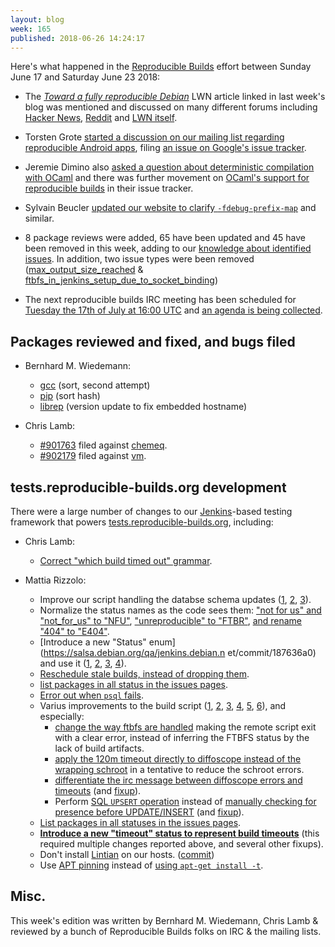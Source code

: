 ```yaml
---
layout: blog
week: 165
published: 2018-06-26 14:24:17
---
```


Here's what happened in the [Reproducible Builds](https://reproducible-builds.org) effort between Sunday June 17 and Saturday June 23 2018:

* The [*Toward a fully reproducible Debian*](https://lwn.net/SubscriberLink/757118/f2f894279576c348/) LWN article linked in last week's blog was mentioned and discussed on many different forums including [Hacker News](https://news.ycombinator.com/item?id=17353371), [Reddit](https://www.reddit.com/r/linux/comments/8sij70/toward_a_fully_reproducible_debian/) and [LWN itself](https://lwn.net/Articles/757118/#Comments).

* Torsten Grote [started a discussion on our mailing list regarding reproducible Android apps](https://lists.reproducible-builds.org/pipermail/rb-general/2018-June/001027.html), filing [an issue on Google's issue tracker](https://issuetracker.google.com/issues/110237303).

* Jeremie Dimino also [asked a question about deterministic compilation with OCaml](https://lists.reproducible-builds.org/pipermail/rb-general/2018-June/001046.html) and there was further movement on [OCaml's support for reproducible builds](https://github.com/ocaml/ocaml/pull/1515#issuecomment-398517360) in their issue tracker.

* Sylvain Beucler [updated our website to clarify `-fdebug-prefix-map`](https://salsa.debian.org/reproducible-builds/reproducible-website/commit/1dc67c2) and similar.

* 8 package reviews were added, 65 have been updated and 45 have been removed in this week, adding to our [knowledge about identified issues](https://tests.reproducible-builds.org/debian/index_issues.html). In addition, two issue types were been removed ([max\_output\_size\_reached](https://salsa.debian.org/reproducible-builds/reproducible-notes/commit/f0c76fa3) & [ftbfs\_in\_jenkins\_setup\_due\_to\_socket\_binding](https://salsa.debian.org/reproducible-builds/reproducible-notes/commit/fd229d4))

* The next reproducible builds IRC meeting has been scheduled for [Tuesday the 17th of July at 16:00 UTC](http://time.is/compare/1600_17_Jul_2018_in_UTC) and [an agenda is being collected](https://pad.riseup.net/p/reproducible-irc-meeting-13).


Packages reviewed and fixed, and bugs filed
-------------------------------------------

* Bernhard M. Wiedemann:

    * [gcc](https://gcc.gnu.org/ml/gcc-patches/2018-06/msg01115.html) (sort, second attempt)
    * [pip](https://github.com/pypa/pip/pull/5525) (sort hash)
    * [librep](https://build.opensuse.org/request/show/618654) (version update to fix embedded hostname)

* Chris Lamb:

    * [#901763](https://bugs.debian.org/901763) filed against [chemeq](https://tracker.debian.org/pkg/chemeq).
    * [#902179](https://bugs.debian.org/902179) filed against [vm](https://tracker.debian.org/pkg/vm).


tests.reproducible-builds.org development
-----------------------------------------

There were a large number of changes to our [Jenkins](https://jenkins.io/)-based testing framework that powers [tests.reproducible-builds.org](https://tests.reproducible-builds.org/), including:

* Chris Lamb:
    * [Correct "which build timed out" grammar](https://salsa.debian.org/qa/jenkins.debian.net/commit/30a24438).

* Mattia Rizzolo:
    * Improve our script handling the databse schema updates ([1](https://salsa.debian.org/qa/jenkins.debian.net/commit/26739d90), [2](https://salsa.debian.org/qa/jenkins.debian.net/commit/cb6b2f90), [3](https://salsa.debian.org/qa/jenkins.debian.net/commit/01ac367e)).
    * Normalize the status names as the code sees them: ["not for us" and "not_for_us" to "NFU"](https://salsa.debian.org/qa/jenkins.debian.net/commit/09012516), ["unreproducible" to "FTBR"](https://salsa.debian.org/qa/jenkins.debian.net/commit/ccc94fcf), [and rename "404" to "E404"](https://salsa.debian.org/qa/jenkins.debian.net/commit/ca3416d7).
    * [Introduce a new "Status" enum](https://salsa.debian.org/qa/jenkins.debian.n
et/commit/187636a0) and use it ([1](https://salsa.debian.org/qa/jenkins.debian.net/commit/92b6fa82), [2](https://salsa.debian.org/qa/jenkins.debian.net/commit/6a18da2e), [3](https://salsa.debian.org/qa/jenkins.debian.net/commit/dfffafb2), [4](https://salsa.debian.org/qa/jenkins.debian.net/commit/6f71ed16)).
    * [Reschedule stale builds, instead of dropping them](https://salsa.debian.org/qa/jenkins.debian.net/commit/99cdf49a).
    * [list packages in all status in the issues pages](https://salsa.debian.org/qa/jenkins.debian.net/commit/f6dfd246).
    * [Error out when `psql` fails](https://salsa.debian.org/qa/jenkins.debian.net/commit/3cb06dd7).
    * Varius improvements to the build script ([1](https://salsa.debian.org/qa/jenkins.debian.net/commit/0470f48c), [2](https://salsa.debian.org/qa/jenkins.debian.net/commit/0470f48c), [3](https://salsa.debian.org/qa/jenkins.debian.net/commit/84dffbff), [4](https://salsa.debian.org/qa/jenkins.debian.net/commit/53e059fd), [5](https://salsa.debian.org/qa/jenkins.debian.net/commit/e7cde572), [6](https://salsa.debian.org/qa/jenkins.debian.net/commit/bdaff5af)), and especially:
        * [change the way ftbfs are handled](https://salsa.debian.org/qa/jenkins.debian.net/commit/fda61fc7) making the remote script exit with a clear error, instead of inferring the FTBFS status by the lack of build artifacts.
        * [apply the 120m timeout directly to diffoscope instead of the wrapping schroot](https://salsa.debian.org/qa/jenkins.debian.net/commit/a903dd7b) in a tentative to reduce the schroot errors.
        * [differentiate the irc message between diffoscope errors and timeouts](https://salsa.debian.org/qa/jenkins.debian.net/commit/bae726d3) (and [fixup](https://salsa.debian.org/qa/jenkins.debian.net/commit/0b123b98)).
        * Perform [SQL `UPSERT` operation](https://wiki.postgresql.org/wiki/UPSERT) instead of [manually checking for presence before UPDATE/INSERT](https://salsa.debian.org/qa/jenkins.debian.net/commit/34570a21) (and [fixup](https://salsa.debian.org/qa/jenkins.debian.net/commit/e6af59dd)).
    * [List packages in all statuses in the issues pages](https://salsa.debian.org/qa/jenkins.debian.net/commit/f6dfd246).
    * **[Introduce a new "timeout" status to represent build timeouts](https://salsa.debian.org/qa/jenkins.debian.net/commit/4395f641)** (this required multiple changes reported above, and several other fixups).
    * Don't install [Lintian](https://lintian.debian.org) on our hosts. ([commit](https://salsa.debian.org/qa/jenkins.debian.net/commit/6f915a55))
    * Use [APT pinning](https://wiki.debian.org/AptPreferences) instead of [using `apt-get install -t`](https://salsa.debian.org/qa/jenkins.debian.net/commit/67fb58ea).


Misc.
-----

This week's edition was written by Bernhard M. Wiedemann, Chris Lamb & reviewed by a bunch of Reproducible Builds folks on IRC & the mailing lists.
